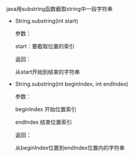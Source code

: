 java用substring函数截取string中一段字符串

- String.substring(int start)

  参数：

  start：要截取位置的索引

  返回：

  从start开始到结束的字符串

- String.substring(int beginIndex, int endIndex)

  参数：

  beginIndex 开始位置索引

  endIndex   结束位置索引

  返回：

  从beginIndex位置到endIndex位置内的字符串

